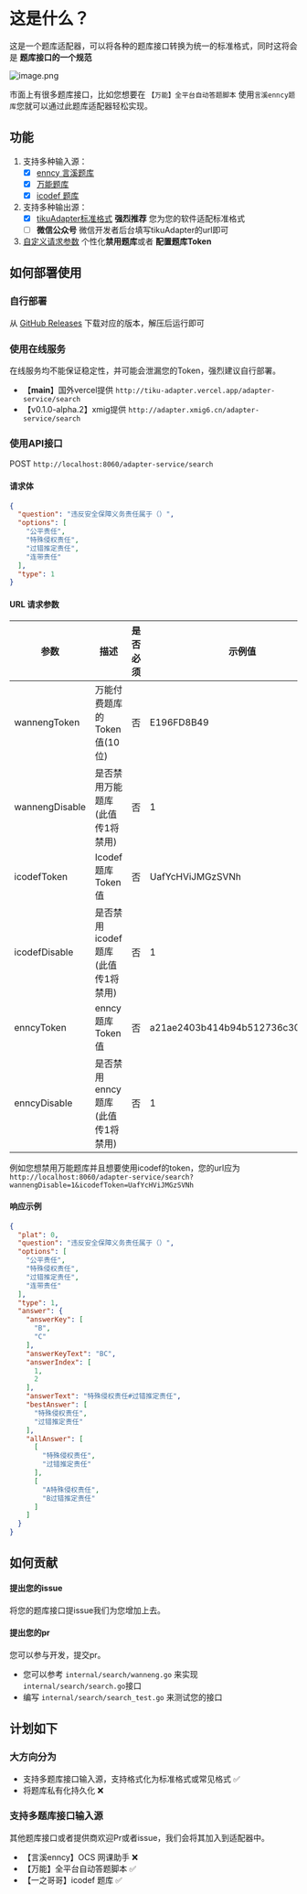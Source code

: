 # 这是什么？

这是一个题库适配器，可以将各种的题库接口转换为统一的标准格式，同时这将会是 **题库接口的一个规范**

![image.png](https://img.cdn.apipost.cn/client/user/1010721/avatar/78805a221a988e79ef3f42d7c5bfd41865389e5a65048.png "image.png")

市面上有很多题库接口，比如您想要在 ```【万能】全平台自动答题脚本``` 使用```言溪enncy题库```您就可以通过此题库适配器轻松实现。

## 功能

1. 支持多种输入源：
    + [x] [enncy 言溪题库](https://tk.enncy.cn/)
    + [x] [万能题库](https://lyck6.cn/pay)
    + [x] [icodef 题库](https://q.icodef.com)
2. 支持多种输出源：
    + [x] [tikuAdapter标准格式](https://github.com/itihey/tikuAdapter#%E5%93%8D%E5%BA%94%E7%A4%BA%E4%BE%8B) **强烈推荐**
      您为您的软件适配标准格式
    + [ ] **微信公众号** 微信开发者后台填写tikuAdapter的url即可

3. [自定义请求参数](https://github.com/itihey/tikuAdapter#url-%E8%AF%B7%E6%B1%82%E5%8F%82%E6%95%B0) 个性化**禁用题库**或者
   **配置题库Token**

## 如何部署使用

### 自行部署

从 [GitHub Releases](https://github.com/itihey/tikuAdapter/releases) 下载对应的版本，解压后运行即可

### 使用在线服务

在线服务均不能保证稳定性，并可能会泄漏您的Token，强烈建议自行部署。

- 【**main**】国外vercel提供 `http://tiku-adapter.vercel.app/adapter-service/search`
- 【v0.1.0-alpha.2】xmig提供 `http://adapter.xmig6.cn/adapter-service/search`

### 使用API接口

POST `http://localhost:8060/adapter-service/search`

#### 请求体

```json
{
  "question": "违反安全保障义务责任属于（）",
  "options": [
    "公平责任",
    "特殊侵权责任",
    "过错推定责任",
    "连带责任"
  ],
  "type": 1
}
```

#### URL 请求参数

| 参数             | 描述                    | 是否必须 | 示例值                              | Token获取方式                |
|----------------|-----------------------|------|----------------------------------|--------------------------|
| wannengToken   | 万能付费题库的Token值(10位)    | 否    | E196FD8B49                       | https://lyck6.cn/pay     |
| wannengDisable | 是否禁用万能题库(此值传1将禁用)     | 否    | 1                                |
| icodefToken    | Icodef 题库Token值       | 否    | UafYcHViJMGzSVNh                 | 关注微信公众号"一之哥哥"发送"token"获取 |
| icodefDisable  | 是否禁用icodef题库(此值传1将禁用) | 否    | 1                                |
| enncyToken     | enncy 题库Token值        | 否    | a21ae2403b414b94b512736c30c69940 | https://tk.enncy.cn      |
| enncyDisable   | 是否禁用enncy题库(此值传1将禁用)  | 否    | 1                                |

例如您想禁用万能题库并且想要使用icodef的token，您的url应为`http://localhost:8060/adapter-service/search?wannengDisable=1&icodefToken=UafYcHViJMGzSVNh`

#### 响应示例

```json
{
  "plat": 0,
  "question": "违反安全保障义务责任属于（）",
  "options": [
    "公平责任",
    "特殊侵权责任",
    "过错推定责任",
    "连带责任"
  ],
  "type": 1,
  "answer": {
    "answerKey": [
      "B",
      "C"
    ],
    "answerKeyText": "BC",
    "answerIndex": [
      1,
      2
    ],
    "answerText": "特殊侵权责任#过错推定责任",
    "bestAnswer": [
      "特殊侵权责任",
      "过错推定责任"
    ],
    "allAnswer": [
      [
        "特殊侵权责任",
        "过错推定责任"
      ],
      [
        "A特殊侵权责任",
        "B过错推定责任"
      ]
    ]
  }
}
```

## 如何贡献

#### 提出您的issue

将您的题库接口提issue我们为您增加上去。

#### 提出您的pr

您可以参与开发，提交pr。

- 您可以参考 ```internal/search/wanneng.go``` 来实现 ```internal/search/search.go```接口
- 编写 ```internal/search/search_test.go``` 来测试您的接口

## 计划如下

### 大方向分为

- 支持多题库接口输入源，支持格式化为标准格式或常见格式 ✅
- 将题库私有化持久化 ❌

### 支持多题库接口输入源

其他题库接口或者提供商欢迎Pr或者issue，我们会将其加入到适配器中。

- 【言溪enncy】OCS 网课助手 ❌
- 【万能】全平台自动答题脚本 ✅
- 【一之哥哥】icodef 题库 ✅
